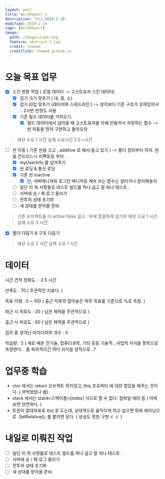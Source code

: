 ```yaml
---
layout: post
title: WorkReport_1
description: "Fri,2019.2.16"
modified: 2019-2-24
tags: [WorkReport]
image:
  path: /images/Lawn.png
  feature: abstract-3.jpg
  credit: lhaemd
  creditlink: lhamed.github.io
---
```


# 오늘 목표 업무 

- [x] 스킨 변환 작업 ( 로컬 데이터 -> 고스트유저 스킨 데이터)
  - [x] 검기 크기 맞추기 ( 대, 중, 소)
  - [x] 검기 타입 맞추기 (레이저와 스워드라인 ) 
    -> 생각보다 기존 구조가 꼬여있어서 .. 2시반 반정도 사용 
  - [x] 기존 필드 데이터를 가져오기. 
    - [x] 필드 데이터에서 넘어올 때 고스트유저를 아예 만들어서 저장하는 함수 -> 씬 이동을 먼저 구현하고 돌아오자. 
> 예상 소요 1 시간 
> 실제 소요시간 2.5 +시간 
- [ ] 씬 이동 ( 기존 씬을 끄고 ,  additive 로 해서 들고 있기 ) -> 폴더 정리부터 하자. 씬을 건드리느니 리팩토링 부터 . 
  - [x] myUserInfo 를 넘겨주기
  - [x] 씬 로딩 & 통신 로딩 
  - [x] 기존 씬 inactive 
    - [x] 단, 서버매니저와 로그인 매니저등 계속 쓰는 함수는 살리거나 분리해놓자 
  - [ ] 일단 이 위 사항들로 테스트 빌드를 하나 굽고 잘 되나 테스트 . 
  - [ ] 서버에 승 / 패 로그 올리기 
  - [ ] 전투의 상태 초기화 
  - [ ] 새 상대를 받아올 준비. 
> 기존 오브젝트들 다 active false 걸고 . 아예 깔끔하게 넘기자
> 예상 소요 1 시간 
> 실제 소요 3 시간 

- [x] 폴더 다듬기 & 구조 다듬기 
> 예상 소요 2 시간 
> 실제 소요 1 시간 



# 데이터 
시간 견적 정확도 : -2.5 시간 

만족도 : 70 ( 주관적인 지표다. )

목표 이행 : 0 ~ 100  ( 출근 직후의 잡아놓은 하루 목표를 기준으로 %로 측정. )

퇴근 시 피로도 : 20 ( 남은 체력을 주관적으로  )

출근 시 피로도 : 60 ( 남은 체력을 주관적으로  )

업무 중 생각난 아이디어의 갯수 : 0 

학습량 : 3 ( 새로 배운 잔기술, 컵퓨터과학, 기타 등등 기술적 , 사업적 지식을 항목으로 측정한다... 좀 회의적이긴 하다 지식을 양적으로 ..? 

# 업무중 학습
- ctor 에서는 return 오브젝트 하지않고, this.프로퍼티 에 대한 할당을 해주는 것이다. ( 까먹었었나 봄)
- stack 에서는 stack<스택이름>[index] 식으로 할 수 없다. 컴파일 에러 뜸 ( 어찌보면 당연하다. )
- 트윈이 절대좌표로 (to) 로 도는데, 상대적으로 움직이게 하고 싶으면 뒤에 체이닝으로 .SetRelative<Tweener>(); 를 붙이면 된다.  ( 상상도 못한 구현 ㄷ ㄷ )

# 내일로 미뤄진 작업 
- [ ] 일단 이 위 사항들로 테스트 빌드를 하나 굽고 잘 되나 테스트 . 
- [ ] 서버에 승 / 패 로그 올리기 
- [ ] 전투의 상태 초기화 
- [ ] 새 상대를 받아올 준비. 